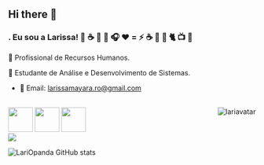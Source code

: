 ## Hi there 👋

### . Eu sou a Larissa! 💜 ☕ 🍵 🎼 🎧 ♥️ = ⚡ ☕ 🎼  🐾  🐈  📺  🌻 

🌻 Profissional de Recursos Humanos.

🌻 Estudante de Análise e Desenvolvimento de Sistemas.

- 💬 Email: larissamayara.ro@gmail.com 


<div style="display: inline_block"><br>
 
  <img align="right" alt="lariavatar" src="https://user-images.githubusercontent.com/81597667/151427072-f2df9375-c7cd-4ce1-a97d-d093de9277cb.png">
  <img width ="50"height="50" src="https://cdn.jsdelivr.net/gh/devicons/devicon@latest/icons/html5/html5-original.svg" />
  <img width ="50"height="50" src="https://cdn.jsdelivr.net/gh/devicons/devicon@latest/icons/javascript/javascript-original.svg" />
  <img width ="50"height="50" src="https://cdn.jsdelivr.net/gh/devicons/devicon@latest/icons/css3/css3-original.svg" />
          
          
  
          
</div>
  
<div> 
  <a href="https://www.instagram.com/whoislari__/" target="_blank"><img src="https://img.shields.io/badge/-Instagram-%23E4405F?style=for-the-badge&logo=instagram&logoColor=white" target="_blank"></a>

![LariOpanda GitHub stats](https://github-readme-stats.vercel.app/api?username=LariOpanda&show_icons=true&theme=radical)



